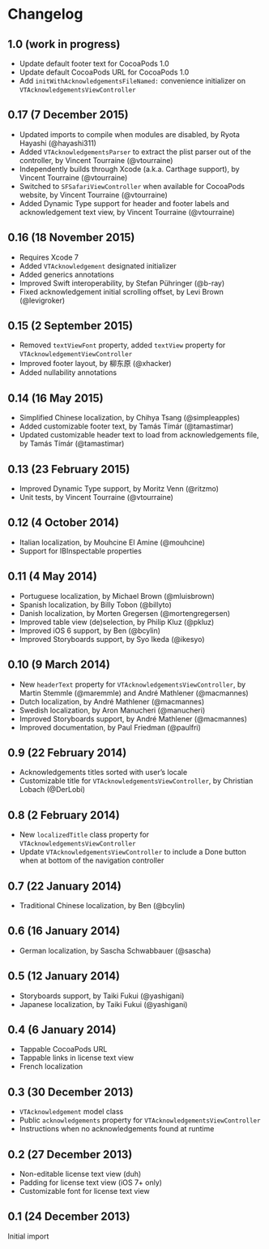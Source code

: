 # Changelog

## 1.0 (work in progress)

- Update default footer text for CocoaPods 1.0
- Update default CocoaPods URL for CocoaPods 1.0
- Add `initWithAcknowledgementsFileNamed:` convenience initializer on `VTAcknowledgementsViewController`


## 0.17 (7 December 2015)

- Updated imports to compile when modules are disabled, by Ryota Hayashi (@hayashi311)
- Added `VTAcknowledgementsParser` to extract the plist parser out of the controller, by Vincent Tourraine (@vtourraine)
- Independently builds through Xcode (a.k.a. Carthage support), by Vincent Tourraine (@vtourraine)
- Switched to `SFSafariViewController` when available for CocoaPods website, by Vincent Tourraine (@vtourraine)
- Added Dynamic Type support for header and footer labels and acknowledgement text view, by Vincent Tourraine (@vtourraine)


## 0.16 (18 November 2015)

- Requires Xcode 7
- Added `VTAcknowledgement` designated initializer
- Added generics annotations
- Improved Swift interoperability, by Stefan Pühringer (@b-ray)
- Fixed acknowledgement initial scrolling offset, by Levi Brown (@levigroker)


## 0.15 (2 September 2015)

- Removed `textViewFont` property, added `textView` property for `VTAcknowledgementViewController`
- Improved footer layout, by 柳东原 (@xhacker)
- Added nullability annotations


## 0.14 (16 May 2015)

- Simplified Chinese localization, by Chihya Tsang (@simpleapples)
- Added customizable footer text, by Tamás Tímár (@tamastimar)
- Updated customizable header text to load from acknowledgements file, by Tamás Tímár (@tamastimar)
 

## 0.13 (23 February 2015)

- Improved Dynamic Type support, by Moritz Venn (@ritzmo)
- Unit tests, by Vincent Tourraine (@vtourraine)


## 0.12 (4 October 2014)

- Italian localization, by Mouhcine El Amine (@mouhcine)
- Support for IBInspectable properties


## 0.11 (4 May 2014)

- Portuguese localization, by Michael Brown (@mluisbrown)
- Spanish localization, by Billy Tobon (@billyto)
- Danish localization, by Morten Gregersen (@mortengregersen)
- Improved table view (de)selection, by Philip Kluz (@pkluz)
- Improved iOS 6 support, by Ben (@bcylin)
- Improved Storyboards support, by Syo Ikeda (@ikesyo)


## 0.10 (9 March 2014)

- New `headerText` property for `VTAcknowledgementsViewController`, by Martin Stemmle (@maremmle) and André Mathlener (@macmannes)
- Dutch localization, by André Mathlener (@macmannes)
- Swedish localization, by Aron Manucheri (@manucheri)
- Improved Storyboards support, by André Mathlener (@macmannes)
- Improved documentation, by Paul Friedman (@paulfri)


## 0.9 (22 February 2014)

- Acknowledgements titles sorted with user’s locale
- Customizable title for `VTAcknowledgementsViewController`, by Christian Lobach (@DerLobi)


## 0.8 (2 February 2014)

- New `localizedTitle` class property for `VTAcknowledgementsViewController`
- Update `VTAcknowledgementsViewController` to include a Done button when at bottom of the navigation controller


## 0.7 (22 January 2014)

- Traditional Chinese localization, by Ben (@bcylin)


## 0.6 (16 January 2014)

- German localization, by Sascha Schwabbauer (@sascha)


## 0.5 (12 January 2014)

- Storyboards support, by Taiki Fukui (@yashigani)
- Japanese localization, by Taiki Fukui (@yashigani)


## 0.4 (6 January 2014)

- Tappable CocoaPods URL
- Tappable links in license text view
- French localization


## 0.3 (30 December 2013)

- `VTAcknowledgement` model class
- Public `acknowledgements` property for `VTAcknowledgementsViewController`
- Instructions when no acknowledgements found at runtime


## 0.2 (27 December 2013)

- Non-editable license text view (duh)
- Padding for license text view (iOS 7+ only)
- Customizable font for license text view


## 0.1 (24 December 2013)

Initial import

